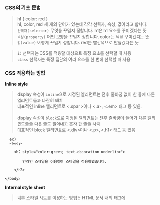 ### CSS의 기초 문법

>h1 { color: red }  <br>
>h1, color, red 세 개의 단어가 있는데 각각 선택자, 속성, 값이라고 합니다.<br>
>```선택자(selector)``` 무엇을 꾸밀지 정합니다. h1은 h1 요소를 꾸미겠다는 뜻<br>
>```속성(property)``` 어떤 모양을 꾸밀지 정합니다. color는 색을 꾸미겠다는 뜻<br>
>```값(value)``` 어떻게 꾸밀지 정합니다. red는 빨간색으로 만들겠다는 뜻

>```id``` 선택자는 CSS를 적용할 대상으로 특정 요소를 선택할 때 사용<br>
>```class``` 선택자는 특정 집단의 여러 요소를 한 번에 선택할 때 사용
 
### CSS 적용하는 방법  
  <Strong>Inline style</strong>
>display 속성이 ```inline```으로 지정된 엘리먼트는 전후 줄바꿈 없이 한 줄에 다른 엘리먼트들과 나란히 배치 <br>
>대표적인 inline 엘리먼트로 <.span>이나 <.a>, <.em> 태그 등 있음.<br><br>
>display 속성이 ```block```으로 지정된 엘리먼트는 전후 줄바꿈이 들어가 다른 엘리먼트들을 다른 줄로 밀어내고 혼자 한 줄을 차지 <br>
>대표적인 block 엘리먼트로 <.div>이나 <.p>, <.h1> 태그 등 있음
```
  ex)
  <body>

    <h2 style="color:green; text-decoration:underline">

        인라인 스타일을 이용하여 스타일을 적용하였습니다.

    </h2>

</body>
```  
  
  <Strong>Internal style sheet</strong>
>내부 스타일 시트를 이용하는 방법은 HTML 문서 내의 <head>태그에 <style>태그를 사용하여 CSS 스타일을 적용
```
  ex)
  <head>

    <style>

        body { background-color: lightyellow; }

        h2 { color: red; text-decoration: underline; }

    </style>

</head>
```  
 <Strong>External style sheet</strong>
>외부 스타일 시트를 이용하는 방법은 웹 사이트 전체의 스타일을 하나의 파일에서 변경할 수 있도록 함<br>
>외부에 작성된 이러한 스타일 시트 파일은 .css 확장자를 사용하여 저장<br>
>스타일을 적용할 웹 페이지의 <head>태그에 <link>태그를 사용하여 외부 스타일 시트를 포함해야만 스타일이 적용
 ```
 ex)
<head>

    <link rel="stylesheet" href="/examples/media/expand_style.css">

</head>
 ```

### CSS 규칙의 우선순위
 
>1. 속성 값 뒤에 !important 를 붙인 속성<br>
>2. HTML에서 [style]을 직접 지정한 속성<br>
>3. #id 로 지정한 속성<br>
>4. .클래스, :추상클래스 로 지정한 속성<br>
>5. 태그이름 으로 지정한 속성<br>
>6. 상위 객체에 의해 상속된 속성<br>
 
### 박스 모델
 
 ```
1. 내용(content) : 텍스트나 이미지가 들어있는 박스의 실질적인 내용 부분입니다.

2. 패딩(padding) : 내용과 테두리 사이의 간격입니다. 패딩은 눈에 보이지 않습니다.

3. 테두리(border) : 내용와 패딩 주변을 감싸는 테두리입니다.

4. 마진(margin) : 테두리와 이웃하는 요소 사이의 간격입니다. 마진은 눈에 보이지 않습니다.
 ```
 
### 레이아웃 요소 
```position```<br>
><relative>  
>요소를 원래 위치를 기준으로 상대적(relative)으로 배치<br>
>요소의 위치 지정은 top, bottom, left, right 속성을 이용<br>
>요소가 원래 위치에 있을 때의 상하좌우로 부터 얼마나 떨어지게 할지를 지정<br>
 
```display```
>display: block;<br>
>일반적으로 설정하지 않아도 div가 갖게되는 기본값<br>
>쉽게 말하자면, 가로 한 줄을 다 차지하게 됩니다.<br>
>display: inline;<br>
>컨텐츠를 딱 감쌀정도의 크기<br>
>block태그와 다르게 줄바꿈이 되지 않고, 반드시 컨텐츠를 감싸게 되고, 크기를 변화시킬 수 없습니다.<br>
 
>display: inline; 은 텍스트처럼<br>
>display: block; 은 쌓이는 상자처럼<br>
 
### CSS Flexbox와 Grid
>```Flex```는 1차원으로 수평, 수직 영역 중 하나의 방향으로만 레이아웃을 나눌 수 있음<br>
>```Grid```는 2차원으로 수평 수직을 동시에 영역을 나눌 수 있음<br>
 
### 중앙정렬
>div = margin:0 auto;<br>
>img, text = "text-align:center"

### 새창에서 a태그 열기
>target="_blank"<br>

### 칸 여백 정리
> padding-right<br>

### 이미지 조절
>positon: absoulte;는 position: relative 속성을 가지는 가장 가까운 요소를 기준으로 절대적인 위치를 가지도록 함.<br>
>width: 100%;는 삽입된 이미지의 가로세로비를 유지한 채, 가로폭을 기준으로 세로 길이가 잘리도록 함. 이때, 가로 길이는 < div class='container' >에 설정한 width.<br>
>height: 100%;는 삽입된 이미지의 가로세로비를 유지한 채, 세로폭을 기준으로 가로 길이가 잘리도록 함. 이때, 세로 길이는 < div class='container' >에 설정한 height.<br>
>width: 100%;와 height: 100%; 를 모두 입력하면 삽입된 이미지의 가로세로비가 망가지더라도 < div class='container' >에 설정한 width와 height 길이만큼 늘어남.<br>
>top: 50%;, left: 50%;, transform: translate(-50%, -50%);는 < img >태그를 < div class='container' > 안에서 가운데 정렬시킴.<br>

### checklist
---
CSS를 HTML에 적용하는 세 가지 방법은 무엇일까요?
세 가지 방법 각각의 장단점은 무엇일까요?
CSS 규칙의 우선순위는 어떻게 결정될까요?
CSS의 박스모델은 무엇일까요? 박스가 화면에서 차지하는 크기는 어떻게 결정될까요?
float 속성은 왜 좋지 않을까요?
Flexbox(Flexible box)와 CSS Grid의 차이와 장단점은 무엇일까요?
CSS의 비슷한 요소들을 어떤 식으로 정리할 수 있을까요?
